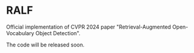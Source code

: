# RALF
Official implementation of CVPR 2024 paper "Retrieval-Augmented Open-Vocabulary Object Detection".

The code will be released soon.
